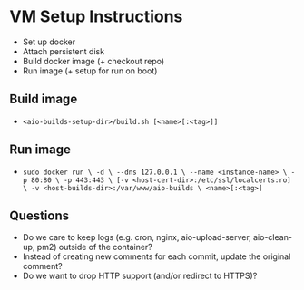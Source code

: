 # VM Setup Instructions

- Set up docker
- Attach persistent disk
- Build docker image (+ checkout repo)
- Run image (+ setup for run on boot)


## Build image
- `<aio-builds-setup-dir>/build.sh [<name>[:<tag>]]`


## Run image
- `sudo docker run \
     -d \
     --dns 127.0.0.1 \
     --name <instance-name> \
     -p 80:80 \
     -p 443:443 \
    [-v <host-cert-dir>:/etc/ssl/localcerts:ro] \
     -v <host-builds-dir>:/var/www/aio-builds \
     <name>[:<tag>]
  `

## Questions
- Do we care to keep logs (e.g. cron, nginx, aio-upload-server, aio-clean-up, pm2) outside of the container?
- Instead of creating new comments for each commit, update the original comment?
- Do we want to drop HTTP support (and/or redirect to HTTPS)?
